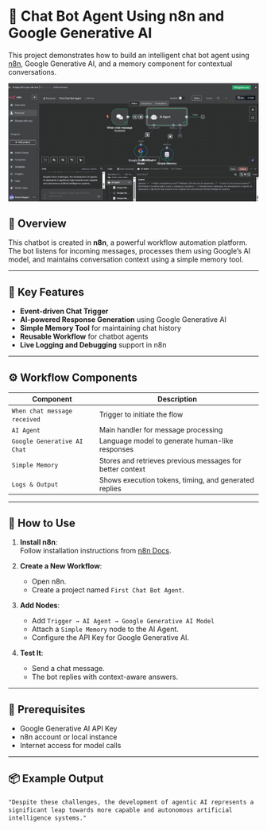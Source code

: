 
# 🤖 Chat Bot Agent Using n8n and Google Generative AI

This project demonstrates how to build an intelligent chat bot agent using [n8n](https://n8n.io/), Google Generative AI, and a memory component for contextual conversations.

![Workflow Screenshot](Chat%20Bot%20Agent%20Using%20n8n.png)

## 📌 Overview

This chatbot is created in **n8n**, a powerful workflow automation platform. The bot listens for incoming messages, processes them using Google’s AI model, and maintains conversation context using a simple memory tool.

---

## 🧠 Key Features

- **Event-driven Chat Trigger**
- **AI-powered Response Generation** using Google Generative AI
- **Simple Memory Tool** for maintaining chat history
- **Reusable Workflow** for chatbot agents
- **Live Logging and Debugging** support in n8n

---

## ⚙️ Workflow Components

| Component                    | Description                                                   |
|-----------------------------|---------------------------------------------------------------|
| `When chat message received`| Trigger to initiate the flow                                  |
| `AI Agent`                  | Main handler for message processing                           |
| `Google Generative AI Chat` | Language model to generate human-like responses               |
| `Simple Memory`             | Stores and retrieves previous messages for better context     |
| `Logs & Output`             | Shows execution tokens, timing, and generated replies         |

---

## 🚀 How to Use

1. **Install n8n**:  
   Follow installation instructions from [n8n Docs](https://docs.n8n.io/).

2. **Create a New Workflow**:  
   - Open n8n.
   - Create a project named `First Chat Bot Agent`.

3. **Add Nodes**:
   - Add `Trigger → AI Agent → Google Generative AI Model`
   - Attach a `Simple Memory` node to the AI Agent.
   - Configure the API Key for Google Generative AI.

4. **Test It**:
   - Send a chat message.
   - The bot replies with context-aware answers.

---

## 🔐 Prerequisites

- Google Generative AI API Key
- n8n account or local instance
- Internet access for model calls

---

## 📦 Example Output

```plaintext
"Despite these challenges, the development of agentic AI represents a significant leap towards more capable and autonomous artificial intelligence systems."
```



